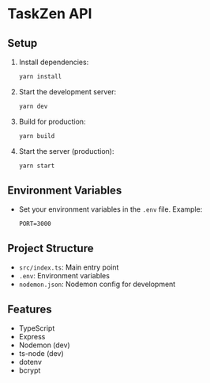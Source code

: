 # TaskZen API

## Setup

1. Install dependencies:
   ```bash
   yarn install
   ```
2. Start the development server:
   ```bash
   yarn dev
   ```
3. Build for production:
   ```bash
   yarn build
   ```
4. Start the server (production):
   ```bash
   yarn start
   ```

## Environment Variables

- Set your environment variables in the `.env` file. Example:
  ```env
  PORT=3000
  ```

## Project Structure

- `src/index.ts`: Main entry point
- `.env`: Environment variables
- `nodemon.json`: Nodemon config for development

## Features

- TypeScript
- Express
- Nodemon (dev)
- ts-node (dev)
- dotenv
- bcrypt
